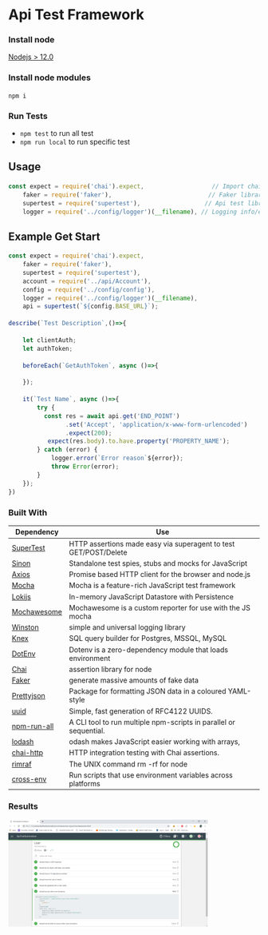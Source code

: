 # Api Test Framework
### Install node  
[Nodejs > 12.0](https://nodejs.org/en/)

### Install node modules  
``npm i``

### Run Tests  
* ``npm test`` to run all test  
* ``npm run local`` to run specific test

## Usage  
```javascript
const expect = require('chai').expect,                   // Import chai for assertions
    faker = require('faker'),                           // Faker library to generate fake data
    supertest = require('supertest'),                  // Api test library
    logger = require('../config/logger')(__filename), // Logging info/errors
```
## Example Get Start
```javascript
const expect = require('chai').expect,
    faker = require('faker'),
    supertest = require('supertest'),
    account = require('../api/Account'),
    config = require('../config/config'),
    logger = require('../config/logger')(__filename),
    api = supertest(`${config.BASE_URL}`);

describe(`Test Description`,()=>{

    let clientAuth;
    let authToken;

    beforeEach(`GetAuthToken`, async ()=>{
         
    });

    it(`Test Name`, async ()=>{
        try {
          const res = await api.get('END_POINT')
                .set('Accept', 'application/x-www-form-urlencoded')
                .expect(200);
           expect(res.body).to.have.property('PROPERTY_NAME');     
        } catch (error) {
            logger.error(`Error reason`${error});
            throw Error(error);
        }
    });
})

```
### Built With  

| **Dependency**                                                                    | **Use**                                                          |
| --------------------------------------------------------------------------------- | ---------------------------------------------------------------- |
| [SuperTest](https://github.com/visionmedia/supertest/blob/master/README.md)       | HTTP assertions made easy via superagent to test GET/POST/Delete |
| [Sinon](https://sinonjs.org/)                                                     | Standalone test spies, stubs and mocks for JavaScript            |
| [Axios](https://github.com/axios/axios/blob/master/README.md)                     | Promise based HTTP client for the browser and node.js            |
| [Mocha](https://mochajs.org/)                                                     | Mocha is a feature-rich JavaScript test framework                |
| [Lokijs](http://lokijs.org/)                                                      | In-memory JavaScript Datastore with Persistence                  |
| [Mochawesome](https://github.com/adamgruber/mochawesome/blob/master/README.md)    | Mochawesome is a custom reporter for use with the JS mocha       |
| [Winston](https://github.com/winstonjs/winston/blob/master/README.md)             | simple and universal logging library                             |
| [Knex](https://knexjs.org/)                                                       | SQL query builder for Postgres, MSSQL, MySQL                     |
| [DotEnv](https://www.npmjs.com/package/dotenv)                                    | Dotenv is a zero-dependency module that loads environment        |
| [Chai](https://www.chaijs.com/)                                                   | assertion library for node                                       |
| [Faker](https://www.npmjs.com/package/faker)                                      | generate massive amounts of fake data                            |
| [Prettyjson](http://rafeca.com/prettyjson/)                                       | Package for formatting JSON data in a coloured YAML-style        |
| [uuid](https://github.com/kelektiv/node-uuid#readme)                              | Simple, fast generation of RFC4122 UUIDS.                        |
| [npm-run-all](https://github.com/mysticatea/npm-run-all)                          | A CLI tool to run multiple npm-scripts in parallel or sequential.|
| [lodash](https://lodash.com/)                                                     | odash makes JavaScript easier working with arrays,               |
| [chai-http](https://github.com/chaijs/chai-http#readme)                           | HTTP integration testing with Chai assertions.                   |
| [rimraf](https://github.com/isaacs/rimraf#readme)                                 | The UNIX command rm -rf for node                                 |
| [cross-env](https://github.com/kentcdodds/cross-env#readme)                       | Run scripts that use environment variables across platforms      |

### Results  
<img src="https://github.com/dipjyotimetia/screenshots/blob/master/api/result.png" width="400">
